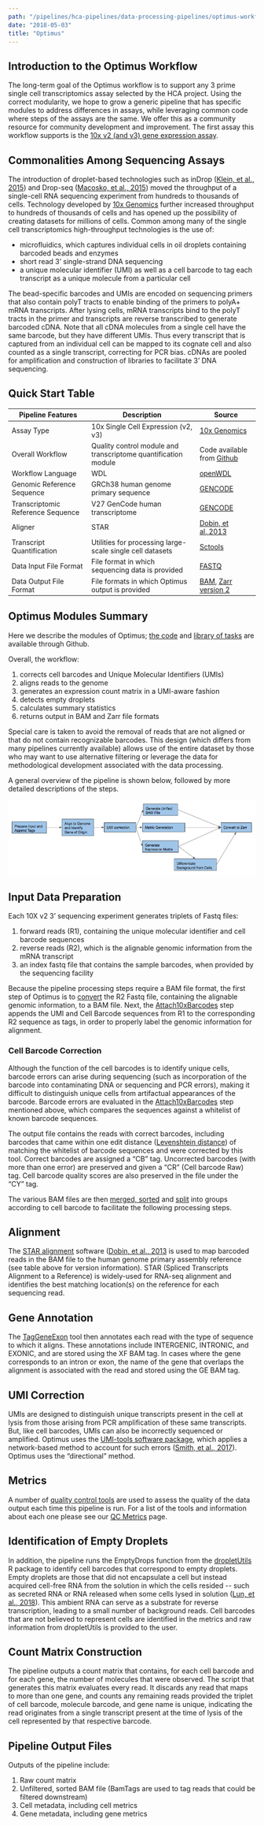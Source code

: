 ```yaml
---
path: "/pipelines/hca-pipelines/data-processing-pipelines/optimus-workflow"
date: "2018-05-03"
title: "Optimus"
---
```


## Introduction to the Optimus Workflow

The long-term goal of the Optimus workflow is to support any 3 prime single cell transcriptomics assay selected by the HCA project. Using the correct modularity, we hope to grow a generic pipeline that has specific modules to address differences in assays, while leveraging common code where steps of the assays are the same. We offer this as a community resource for community development and improvement. The first assay this workflow supports is the [10x v2 (and v3) gene expression assay](https://www.10xgenomics.com/solutions/single-cell/).

## Commonalities Among Sequencing Assays

The introduction of droplet-based technologies such as inDrop ([Klein, et al., 2015](https://www.ncbi.nlm.nih.gov/pmc/articles/PMC4441768/)) and Drop-seq ([Macosko, et al., 2015](https://www.sciencedirect.com/science/article/pii/S0092867415005498)) moved the throughput of a single-cell RNA sequencing experiment from hundreds to thousands of cells. Technology developed by [10x Genomics](https://www.10xgenomics.com) further increased throughput to hundreds of thousands of cells and has opened up the possibility of creating datasets for millions of cells. Common among many of the single cell transcriptomics high-throughput technologies is the use of:

* microfluidics, which captures individual cells in oil droplets containing barcoded beads and enzymes
* short read 3’ single-strand DNA sequencing 
* a unique molecular identifier (UMI) as well as a cell barcode to tag each transcript as a unique molecule from a particular cell 

The bead-specific barcodes and UMIs are encoded on sequencing primers that also contain polyT tracts to enable binding of the primers to polyA+ mRNA transcripts. After lysing cells, mRNA transcripts bind to the polyT tracts in the primer and transcripts are reverse transcribed to generate barcoded cDNA. Note that all cDNA molecules from a single cell have the same barcode, but they have different UMIs. Thus every transcript that is captured from an individual cell can be mapped to its cognate cell and also counted as a single transcript, correcting for PCR bias. cDNAs are pooled for amplification and construction of libraries to facilitate 3’ DNA sequencing.

## Quick Start Table

| Pipeline Features | Description | Source |
|-------------------|---------------------------------------------------------------|-----------------------|
|Assay Type | 10x Single Cell Expression (v2, v3) |[10x Genomics](https://www.10xgenomics.com)
| Overall Workflow  |Quality control module and transcriptome quantification module | Code available from [Github](https://github.com/HumanCellAtlas/skylab/blob/master/pipelines/optimus/Optimus.wdl) |
| Workflow Language |WDL          |[openWDL](https://github.com/openwdl/wdl)|
| Genomic Reference Sequence|GRCh38 human genome primary sequence|[GENCODE](https://www.gencodegenes.org/human/release_27.html)|
|Transcriptomic Reference Sequence |V27 GenCode human transcriptome |[GENCODE](https://www.gencodegenes.org/human/release_27.html)|
| Aligner           |STAR       |[Dobin, et al.,2013](https://www.ncbi.nlm.nih.gov/pmc/articles/PMC3530905/)|
| Transcript Quantification |Utilities for processing large-scale single cell datasets |[Sctools](https://github.com/HumanCellAtlas/sctools) |                      
|Data Input File Format |File format in which sequencing data is provided |[FASTQ](https://academic.oup.com/nar/article/38/6/1767/3112533) |                       
|Data Output File Format |File formats in which Optimus output is provided |[BAM](http://samtools.github.io/hts-specs/), [Zarr version 2](https://zarr.readthedocs.io/en/stable/spec/v2.html) |

## Optimus Modules Summary

Here we describe the modules of Optimus; [the code](https://github.com/HumanCellAtlas/skylab/blob/master/pipelines/optimus/Optimus.wdl) and [library of tasks](https://github.com/HumanCellAtlas/skylab/tree/master/library/tasks) are available through Github.

Overall, the workflow:
1. corrects cell barcodes and Unique Molecular Identifiers (UMIs)
2. aligns reads to the genome
3. generates an expression count matrix in a UMI-aware fashion
4. detects empty droplets
5. calculates summary statistics
6. returns output in BAM and Zarr file formats

Special care is taken to avoid the removal of reads that are not aligned or that do not contain recognizable barcodes. This design (which differs from many pipelines currently available) allows use of the entire dataset by those who may want to use alternative filtering or leverage the data for methodological development associated with the data processing.

A general overview of the pipeline is shown below, followed by more detailed descriptions of the steps.

![Optimus Pipeline Overview](_images/Optimus_pipieline_overview.png)

## Input Data Preparation 

Each 10X v2 3’ sequencing experiment generates triplets of Fastq files:

1. forward reads (R1), containing the unique molecular identifier and cell barcode sequences
2. reverse reads (R2), which is the alignable genomic information from the mRNA transcript 
3. an index fastq file that contains the sample barcodes, when provided by the sequencing facility

Because the pipeline processing steps require a BAM file format, the first step of Optimus is to [convert](https://broadinstitute.github.io/picard/command-line-overview.html#FastqToSam) the R2 Fastq file, containing the alignable genomic information, to a BAM file. Next, the [Attach10xBarcodes](https://github.com/HumanCellAtlas/skylab/blob/master/library/tasks/Attach10xBarcodes.wdl) step appends the UMI and Cell Barcode sequences from R1 to the corresponding R2 sequence as tags, in order to properly label the genomic information for alignment.

### Cell Barcode Correction

Although the function of the cell barcodes is to identify unique cells, barcode errors can arise during sequencing (such as incorporation of the barcode into contaminating DNA or sequencing and PCR errors), making it difficult to distinguish unique cells from artifactual appearances of the barcode. Barcode errors are evaluated in the [Attach10xBarcodes](https://github.com/HumanCellAtlas/skylab/blob/master/library/tasks/Attach10xBarcodes.wdl) step mentioned above, which compares the sequences against a whitelist of known barcode sequences.

The output file contains the reads with correct barcodes, including barcodes that came within one edit distance ([Levenshtein distance](http://www.levenshtein.net/)) of matching the whitelist of barcode sequences and were corrected by this tool. Correct barcodes are assigned a “CB” tag. Uncorrected barcodes (with more than one error) are preserved and given a “CR” (Cell barcode Raw) tag. Cell barcode quality scores are also preserved in the file under the “CY” tag.

The various BAM files are then [merged, sorted](https://github.com/HumanCellAtlas/skylab/blob/master/library/tasks/MergeSortBam.wdl) and [split](https://github.com/HumanCellAtlas/skylab/blob/master/library/tasks/SplitBamByCellBarcode.wdl) into groups according to cell barcode to facilitate the following processing steps. 

## Alignment

The [STAR alignment](https://github.com/HumanCellAtlas/skylab/blob/master/library/tasks/StarAlignBamSingleEnd.wdl) software ([Dobin, et al., 2013](https://www.ncbi.nlm.nih.gov/pmc/articles/PMC3530905/) is used to map barcoded reads in the BAM file to the human genome primary assembly reference (see table above for version information). STAR (Spliced Transcripts Alignment to a Reference) is widely-used for RNA-seq alignment and identifies the best matching location(s) on the reference for each sequencing read.

## Gene Annotation

The [TagGeneExon](https://github.com/HumanCellAtlas/skylab/blob/master/library/tasks/TagGeneExon.wdl) tool then annotates each read with the type of sequence to which it aligns. These annotations include INTERGENIC, INTRONIC, and EXONIC, and are stored using the XF BAM tag. In cases where the gene corresponds to an intron or exon, the name of the gene that overlaps the alignment is associated with the read and stored using the GE BAM tag.

## UMI Correction

UMIs are designed to distinguish unique transcripts present in the cell at lysis from those arising from PCR amplification of these same transcripts. But, like cell barcodes, UMIs can also be incorrectly sequenced or amplified. Optimus uses the [UMI-tools software package](https://github.com/CGATOxford/UMI-tools), which applies a network-based method to account for such errors ([Smith, et al., 2017](https://www.ncbi.nlm.nih.gov/pmc/articles/PMC5340976/)). Optimus uses the “directional” method.

## Metrics

A number of [quality control tools](https://github.com/HumanCellAtlas/sctools) are used to assess the quality of the data output each time this pipeline is run. For a list of the tools and information about each one please see our [QC Metrics](/pipelines/hca-pipelines/data-processing-pipelines/qc-metrics) page.

## Identification of Empty Droplets

In addition, the pipeline runs the EmptyDrops function from the [dropletUtils](http://bioconductor.org/packages/release/bioc/html/DropletUtils.html) R package to identify cell barcodes that correspond to empty droplets. Empty droplets are those that did not encapsulate a cell but instead acquired cell-free RNA from the solution in which the cells resided -- such as secreted RNA or RNA released when some cells lysed in solution ([Lun, et al., 2018](https://www.ncbi.nlm.nih.gov/pubmed/?term=30902100)). This ambient RNA can serve as a substrate for reverse transcription, leading to a small number of background reads. Cell barcodes that are not believed to represent cells are identified in the metrics and raw information from dropletUtils is provided to the user.

## Count Matrix Construction

The pipeline outputs a count matrix that contains, for each cell barcode and for each gene, the number of molecules that were observed. The script that generates this matrix evaluates every read. It discards any read that maps to more than one gene, and counts any remaining reads provided the triplet of cell barcode, molecule barcode, and gene name is unique, indicating the read originates from a single transcript present at the time of lysis of the cell represented by that respective barcode.

## Pipeline Output Files

Outputs of the pipeline include:
1. Raw count matrix
2. Unfiltered, sorted BAM file (BamTags are used to tag reads that could be filtered downstream)
3. Cell metadata, including cell metrics
4. Gene metadata, including gene metrics

